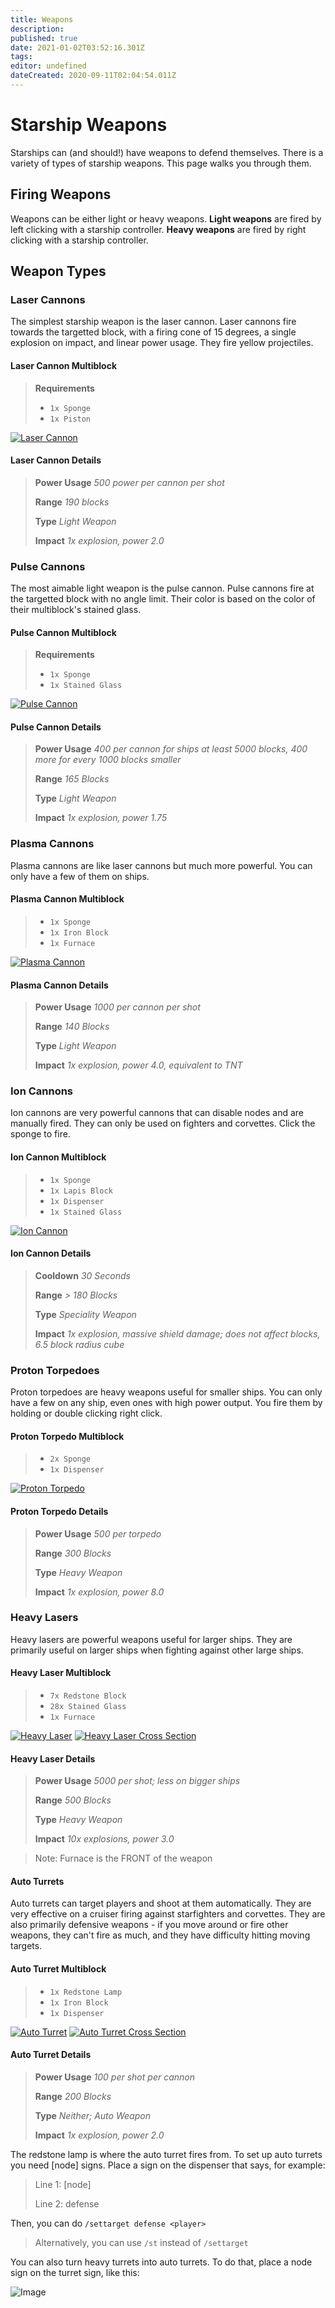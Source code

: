 ```yaml
---
title: Weapons
description: 
published: true
date: 2021-01-02T03:52:16.301Z
tags: 
editor: undefined
dateCreated: 2020-09-11T02:04:54.011Z
---
```


# Starship Weapons

Starships can (and should!) have weapons to defend themselves.
There is a variety of types of starship weapons.
This page walks you through them.

## Firing Weapons

Weapons can be either light or heavy weapons.
**Light weapons** are fired by left clicking with a starship controller.
**Heavy weapons** are fired by right clicking with a starship controller.

## Weapon Types

### Laser Cannons

The simplest starship weapon is the laser cannon.
Laser cannons fire towards the targetted block,
with a firing cone of 15 degrees, a single explosion on impact,
and linear power usage.
They fire yellow projectiles.

#### Laser Cannon Multiblock

> **Requirements**
> * `1x Sponge`
> * `1x Piston`

<a href="https://imgur.com/ODat29Z"><img src="https://i.imgur.com/ODat29Z.png" title="Laser Cannon" /></a>

#### Laser Cannon Details

> **Power Usage** *500 power per cannon per shot*
>
> **Range** *190 blocks*
>
> **Type** *Light Weapon*
>
> **Impact** *1x explosion, power 2.0*

### Pulse Cannons

The most aimable light weapon is the pulse cannon.
Pulse cannons fire at the targetted block with no angle limit.
Their color is based on the color of their multiblock's stained glass.

#### Pulse Cannon Multiblock

> **Requirements**
> * `1x Sponge`
> * `1x Stained Glass`

<a href="https://imgur.com/3zrXYsK"><img src="https://i.imgur.com/3zrXYsK.png" title="Pulse Cannon" /></a>

#### Pulse Cannon Details

> **Power Usage** *400 per cannon for ships at least 5000 blocks, 400 more for every 1000 blocks smaller*
>
> **Range** *165 Blocks*
>
> **Type** *Light Weapon*
>
> **Impact** *1x explosion, power 1.75*

### Plasma Cannons

Plasma cannons are like laser cannons but much more powerful.
You can only have a few of them on ships.

#### Plasma Cannon Multiblock

> * `1x Sponge`
> * `1x Iron Block`
> * `1x Furnace`

<a href="https://imgur.com/oYtmk7g"><img src="https://i.imgur.com/oYtmk7g.png" title="Plasma Cannon" /></a>

#### Plasma Cannon Details

> **Power Usage** *1000 per cannon per shot*
>
> **Range** *140 Blocks*
>
> **Type** *Light Weapon*
>
> **Impact** *1x explosion, power 4.0, equivalent to TNT*

### Ion Cannons

Ion cannons are very powerful cannons that can disable nodes and are manually fired.
They can only be used on fighters and corvettes. Click the sponge to fire.

#### Ion Cannon Multiblock

> * `1x Sponge`
> * `1x Lapis Block`
> * `1x Dispenser`
> * `1x Stained Glass`

<a href="https://imgur.com/YPnDeTm"><img src="https://i.imgur.com/YPnDeTm.png" title="Ion Cannon" /></a>

#### Ion Cannon Details

> **Cooldown** *30 Seconds*
>
> **Range** *> 180 Blocks*
>
> **Type** *Speciality Weapon*
>
> **Impact** *1x explosion, massive shield damage; does not affect blocks, 6.5 block radius cube*

### Proton Torpedoes

Proton torpedoes are heavy weapons useful for smaller ships.
You can only have a few on any ship, even ones with high power output.
You fire them by holding or double clicking right click.

#### Proton Torpedo Multiblock

> * `2x Sponge`
> * `1x Dispenser`

<a href="https://imgur.com/IXwJPfc"><img src="https://i.imgur.com/IXwJPfc.png" title="Proton Torpedo" /></a>

#### Proton Torpedo Details

> **Power Usage** *500 per torpedo*
>
> **Range** *300 Blocks*
>
> **Type** *Heavy Weapon*
>
> **Impact** *1x explosion, power 8.0*

### Heavy Lasers

Heavy lasers are powerful weapons useful for larger ships.
They are primarily useful on larger ships
when fighting against other large ships.

#### Heavy Laser Multiblock

> * `7x Redstone Block`
> * `28x Stained Glass`
> * `1x Furnace`

<a href="https://imgur.com/loadd7q"><img src="https://i.imgur.com/loadd7q.png" title="Heavy Laser" /></a>
<a href="https://imgur.com/pq81HXb"><img src="https://i.imgur.com/pq81HXb.png" title="Heavy Laser Cross Section" /></a>

#### Heavy Laser Details

> **Power Usage** *5000 per shot; less on bigger ships*
>
> **Range** *500 Blocks*
>
> **Type** *Heavy Weapon*
>
> **Impact** *10x explosions, power 3.0*

> Note: Furnace is the FRONT of the weapon

#### Auto Turrets

Auto turrets can target players and shoot at them automatically.
They are very effective on a cruiser firing
against starfighters and corvettes.
They are also primarily defensive weapons -
if you move around or fire other weapons, they can't fire as much,
and they have difficulty hitting moving targets.

#### Auto Turret Multiblock

> * `1x Redstone Lamp`
> * `1x Iron Block`
> * `1x Dispenser`

<a href="https://imgur.com/cIHPUXf"><img src="https://i.imgur.com/cIHPUXf.png" title="Auto Turret" /></a>
<a href="https://imgur.com/RGmqHkn"><img src="https://i.imgur.com/RGmqHkn.png" title="Auto Turret Cross Section" /></a>

#### Auto Turret Details

> **Power Usage** *100 per shot per cannon*
>
> **Range** *200 Blocks*
>
> **Type** *Neither; Auto Weapon*
>
> **Impact** *1x explosion, power 2.0*

The redstone lamp is where the auto turret fires from.
To set up auto turrets you need [node] signs.
Place a sign on the dispenser that says, for example:
> Line 1: [node]
>
> Line 2: defense

Then, you can do `/settarget defense <player>`

> Alternatively, you can use `/st` instead of `/settarget`

You can also turn heavy turrets into auto turrets.
To do that, place a node sign on the turret sign, like this:

![Image](https://image.prntscr.com/image/oyKvb_ecSYSumhBepC-80A.png)

[lasercannontop]: https://forum.starlegacy.net/uploads/default/original/1X/503c55842997e104ccac75cbdc1577360372ae86.png
[lasercannonside]: https://forum.starlegacy.net/uploads/default/original/1X/4c45592b2fd12e6717010b11d2afd8085f394162.png

[pulsecannontop]: https://forum.starlegacy.net/uploads/default/original/1X/ee68dfd7f357af7edb67a02fdcb1c7748cb060d4.png
[pulsecannonside]: https://forum.starlegacy.net/uploads/default/original/1X/2387f4c223aa8b351e533e1c18e7537c8cfbe7a2.png
